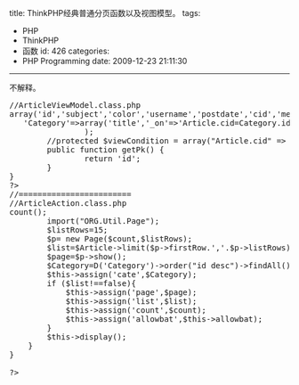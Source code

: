 title: ThinkPHP经典普通分页函数以及视图模型。
tags:
  - PHP
  - ThinkPHP
  - 函数
id: 426
categories:
  - PHP Programming
date: 2009-12-23 21:11:30
---

不解释。
<pre lang="PHP" line="1" file="download.txt" colla="+">
//ArticleViewModel.class.php
<?php
class ArticleViewModel extends ViewModel{
  protected $viewModel = true;
  protected $viewFields = array(
  'Article'=>array('id','subject','color','username','postdate','cid','message','content', '_type'=>'LEFT'),
   'Category'=>array('title','_on'=>'Article.cid=Category.id'),
                );
        //protected $viewCondition = array("Article.cid" => array('eqf',"Category.id"));
        public function getPk() {
                return 'id';
        }
}
?>
//========================
//ArticleAction.class.php
<?php
class ArticleAction extends Action{

	public function index(){
		$Article = D('ArticleView');
		$count=$Article->count();
		import("ORG.Util.Page");
		$listRows=15;
		$p= new Page($count,$listRows);
		$list=$Article->limit($p->firstRow.','.$p->listRows)->order('id desc')->findAll();
		$page=$p->show();
		$Category=D('Category')->order("id desc")->findAll();
		$this->assign('cate',$Category);
		if ($list!==false){
			$this->assign('page',$page);
			$this->assign('list',$list);
			$this->assign('count',$count);
			$this->assign('allowbat',$this->allowbat);
		}
		$this->display();
	}
}

?>
</pre>